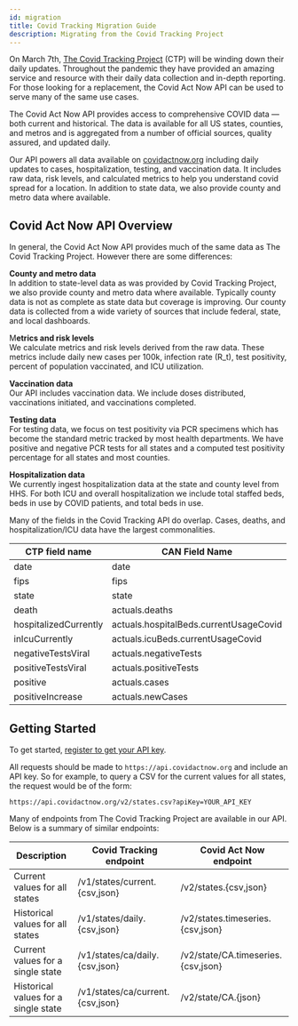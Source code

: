 ```yaml
---
id: migration
title: Covid Tracking Migration Guide
description: Migrating from the Covid Tracking Project
---
```


On March 7th, [The Covid Tracking Project](https://covidtracking.com) (CTP) will be winding down their daily updates. Throughout the pandemic they have provided an amazing service and resource with their daily data collection and in-depth reporting. For those looking for a replacement, the Covid Act Now API can be used to serve many of the same use cases.

The Covid Act Now API provides access to comprehensive COVID data — both current and historical. The data is available for all US states, counties, and metros and is aggregated from a number of official sources, quality assured, and updated daily.

Our API powers all data available on [covidactnow.org](https://covidactnow.org) including daily updates to cases, hospitalization, testing, and vaccination data. It includes raw data, risk levels, and calculated metrics to help you understand covid spread for a location. In addition to state data, we also provide county and metro data where available.

## Covid Act Now API Overview

In general, the Covid Act Now API provides much of the same data as The Covid Tracking Project. However there are some differences:

**County and metro data**  
In addition to state-level data as was provided by Covid Tracking Project, we also provide county and metro data where available. Typically county data is not as complete as state data but coverage is improving. Our county data is collected from a wide variety of sources that include federal, state, and local dashboards.

M**etrics and risk levels**  
We calculate metrics and risk levels derived from the raw data. These metrics include daily new cases per 100k, infection rate (R_t), test positivity, percent of population vaccinated, and ICU utilization.

**Vaccination data**  
Our API includes vaccination data. We include doses distributed, vaccinations initiated, and vaccinations completed.

**Testing data**  
For testing data, we focus on test positivity via PCR specimens which has become the standard metric tracked by most health departments. We have positive and negative PCR tests for all states and a computed test positivity percentage for all states and most counties.

**Hospitalization data**  
We currently ingest hospitalization data at the state and county level from HHS. For both ICU and overall hospitalization we include total staffed beds, beds in use by COVID patients, and total beds in use.

Many of the fields in the Covid Tracking API do overlap. Cases, deaths, and hospitalization/ICU data have the largest commonalities.

| CTP field name        | CAN Field Name                         |
| --------------------- | -------------------------------------- |
| date                  | date                                   |
| fips                  | fips                                   |
| state                 | state                                  |
| death                 | actuals.deaths                         |
| hospitalizedCurrently | actuals.hospitalBeds.currentUsageCovid |
| inIcuCurrently        | actuals.icuBeds.currentUsageCovid      |
| negativeTestsViral    | actuals.negativeTests                  |
| positiveTestsViral    | actuals.positiveTests                  |
| positive              | actuals.cases                          |
| positiveIncrease      | actuals.newCases                       |

## **Getting Started**

To get started, [register to get your API key](/access).

All requests should be made to `https://api.covidactnow.org` and include an API key. So for example, to query a CSV for the current values for all states, the request would be of the form:

    https://api.covidactnow.org/v2/states.csv?apiKey=YOUR_API_KEY

Many of endpoints from The Covid Tracking Project are available in our API. Below is a summary of similar endpoints:

| Description                          | Covid Tracking endpoint          | Covid Act Now endpoint             |
| ------------------------------------ | -------------------------------- | ---------------------------------- |
| Current values for all states        | /v1/states/current.{csv,json}    | /v2/states.{csv,json}              |
| Historical values for all states     | /v1/states/daily.{csv,json}      | /v2/states.timeseries.{csv,json}   |
| Current values for a single state    | /v1/states/ca/daily.{csv,json}   | /v2/state/CA.timeseries.{csv,json} |
| Historical values for a single state | /v1/states/ca/current.{csv,json} | /v2/state/CA.{json}                |
